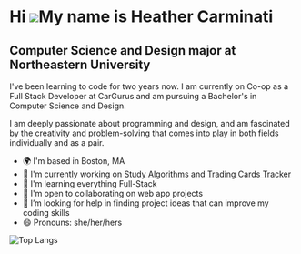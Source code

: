 Hi ![](https://user-images.githubusercontent.com/18350557/176309783-0785949b-9127-417c-8b55-ab5a4333674e.gif)My name is Heather Carminati
=========================================================================================================================================

Computer Science and Design major at Northeastern University 
------------------------------------------------------------

I've been learning to code for two years now. I am currently on Co-op as a Full Stack Developer at CarGurus and am pursuing a Bachelor's in Computer Science and Design. 

I am deeply passionate about programming and design, and am fascinated by the creativity and problem-solving that comes into play in both fields individually and as a pair.

* 🌍  I'm based in Boston, MA 
* 🚀  I'm currently working on [Study Algorithms](https://github.com/hcarminati/study-algorithms) and [Trading Cards Tracker](http://github.com/hcarminati/TradingCardsTracker) 
* 🧠  I'm learning everything Full-Stack 
* 🤝  I'm open to collaborating on web app projects
* 👀  I’m looking for help in finding project ideas that can improve my coding skills
* 😄  Pronouns: she/her/hers

![Top Langs](https://github-readme-stats.vercel.app/api/top-langs/?username=hcarminati&layout=compact)
